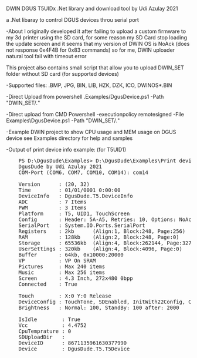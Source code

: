﻿DWIN DGUS T5UIDx .Net library and download tool by Udi Azulay 2021

a .Net libaray to control DGUS devices throu serial port

-About
	I originally developed it after failing to upload a custom firmware to my 3d printer using the SD card,
	for some reason my SD Card stop loading the update screen and
	it seems that my version of DWIN OS is NoAck (does not response 0x4F4B for 0x83 commands)
	so for me, DWIN uploader natural tool fail with timeout error

This project also contains small script that allow you to upload DWIN_SET folder without SD card  (for supported devices)

-Supported files:
	.BMP, JPG, BIN, LIB, HZK, DZK, ICO, DWINOS*.BIN

-Direct Upload from powershell
	.Examples/DgusDevice.ps1 -Path "DWIN_SET/*.*"

-Direct upload from CMD
	Powershell -executionpolicy remotesigned -File Examples\DgusDevice.ps1 -Path "DWIN_SET/*.*"

-Example DWIN project to show CPU usage and MEM usage on DGUS device
	see Examples directory for help and samples


-Output of print device info example: (for T5UID1)
<pre>
	PS D:\DgusDude\Examples> D:\DgusDude\Examples\Print deviceInfo.ps1
	DgusDude by Udi Azulay 2021
	COM-Port (COM6, COM7, COM10, COM14): com14

	Version      : (20, 32)
	Time         : 01/01/0001 0:00:00
	DeviceInfo   : DgusDude.T5.DeviceInfo
	ADC          : 7 Items
	PWM          : 3 Items
	Platform     : T5, UID1, TouchScreen
	Config       : Header: 5A-A5, Retries: 10, Options: NoAckRAM
	SerialPort   : System.IO.Ports.SerialPort
	Registers    : 2kb      (Align:1, Block:248, Page:256)      
	RAM          : 128kb    (Align:2, Block:248, Page:0)        
	Storage      : 65536kb  (Align:4, Block:262144, Page:32768) 
	UserSettings : 320kb    (Align:4, Block:4096, Page:0)       
	Buffer       : 64kb, 0x10000:20000
	VP           : VP On SRAM
	Pictures     : Max 240 items
	Music        : Max 256 items
	Screen       : 4.3 Inch, 272x480 0bpp
	Connected    : True

	Touch        : X:0 Y:0 Release
	DeviceConfig : TouchTone, SDEnabled, InitWith22Config, CheckCRC, Touch Mode: 7 Sensitivity: 20
	Brightness   : Normal: 100, StandBy: 100 after: 2000

	IsIdle        : True
	Vcc           : 4.4752
	CpuTemprature : 0
	SDUploadDir   :
	DeviceID      : 8671135961630377990
	Device        : DgusDude.T5.T5Device
</pre>